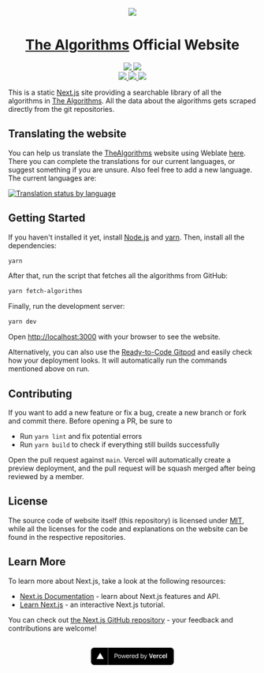<p align="center">
  <a href="https://the-algorithms.com">
    <img src="https://user-images.githubusercontent.com/73777108/150716450-24845b69-48c1-4d7b-a641-cf2f853c2b53.gif" height="100">
  </a>
  <h1 align="center"><a href="https://github.com/TheAlgorithms/">The Algorithms</a> Official Website</h1>
</p>

<p align="center">

  <a href="https://gitpod.io/#https://github.com/TheAlgorithms/website">
    <img src="https://img.shields.io/badge/Gitpod-Ready--to--Code-blue?logo=gitpod" height="20">
  </a>

  <a href="https://the-algorithms.com/discord/">
    <img src="https://img.shields.io/discord/808045925556682782.svg?logo=discord&colorB=5865F2" height="20">
  </a>

  <br />

  <a href="https://liberapay.com/TheAlgorithms">
    <img src="https://img.shields.io/liberapay/receives/TheAlgorithms.svg?logo=liberapay" height="20">
  </a>

  <a href="https://hosted.weblate.org/engage/TheAlgorithms/?utm_source=widget">
    <img src="https://hosted.weblate.org/widgets/TheAlgorithms/-/svg-badge.svg" height="20">
  </a>

  <a href="https://matrix.to/#/#TheAlgorithms_community:gitter.im">
    <img src="https://img.shields.io/badge/Chat-Gitter-ff69b4.svg?label=Chat&logo=gitter" height="20">
  </a>
</p>

This is a static [Next.js](https://nextjs.org/) site providing a searchable library of all the algorithms in [The Algorithms](https://github.com/TheAlgorithms). All the data about the algorithms gets scraped directly from the git repositories.

## Translating the website

You can help us translate the [TheAlgorithms](https://the-algorithms.com) website using Weblate [here](https://hosted.weblate.org/engage/TheAlgorithms/?utm_source=widget). There you can complete the translations for our current languages, or suggest something if you are unsure. Also feel free to add a new language. The current languages are:

[![Translation status by language](https://hosted.weblate.org/widgets/TheAlgorithms/-/common/multi-auto.svg)](https://hosted.weblate.org/projects/TheAlgorithms/common/?utm_source=widget)

## Getting Started

If you haven't installed it yet, install [Node.js](https://nodejs.org/en/) and [yarn](https://classic.yarnpkg.com/en/docs/install#windows-stable). Then, install all the dependencies:

```bash
yarn
```

After that, run the script that fetches all the algorithms from GitHub:

```bash
yarn fetch-algorithms
```

Finally, run the development server:

```bash
yarn dev
```

Open [http://localhost:3000](http://localhost:3000) with your browser to see the website.

Alternatively, you can also use the [Ready-to-Code Gitpod](https://gitpod.io/#https://github.com/TheAlgorithms/website) and easily check how your deployment looks. It will automatically run the commands mentioned above on run.

## Contributing

If you want to add a new feature or fix a bug, create a new branch or fork and commit there. Before opening a PR, be sure to

- Run `yarn lint` and fix potential errors
- Run `yarn build` to check if everything still builds successfully

Open the pull request against `main`. Vercel will automatically create a preview deployment, and the pull request will be squash merged after being reviewed by a member.

## License

The source code of website itself (this repository) is licensed under [MIT](https://github.com/TheAlgorithms/website/blob/main/LICENSE), while all the licenses for the code and explanations on the website can be found in the respective repositories.

## Learn More

To learn more about Next.js, take a look at the following resources:

- [Next.js Documentation](https://nextjs.org/docs) - learn about Next.js features and API.
- [Learn Next.js](https://nextjs.org/learn) - an interactive Next.js tutorial.

You can check out [the Next.js GitHub repository](https://github.com/vercel/next.js/) - your feedback and contributions are welcome!
<br /><br />

<p align="center">
  <a href="https://vercel.com?utm_source=thealgorithms&utm_campaign=oss">
    <img src="./public/powered-by-vercel.svg" height="35px" alt="Powered by Vercel" />
  </a>
</p>
